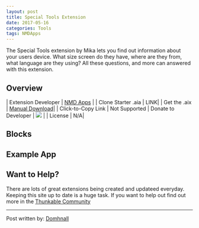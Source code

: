 ```yaml
---
layout: post
title: Special Tools Extension
date: 2017-05-16
categories: Tools
tags: NMDApps 
---
```


The Special Tools extension by Mika lets you find out information about your users device. What size screen do they have, where are they from, what language are they using? All these questions, and more can answered with this extension.



<!-- more -->

## Overview

| Extension Developer | <a href="https://nmd-apps.jimdo.com/extensions/nmd-extensions/#4" target="_blank">NMD Apps</a> |
| Clone Starter .aia | <a href="http://app.thunkable.com/?repo=raw.githubusercontent.com/domhnallohanlon/thunkable_extensions/gh-pages/assets/aia_repo/colours_extension_starter_template.asc" class="flat_btn" target="_blank" hidden> Open in Thunkable</a> LINK| 
| Get the .aix | <a href="https://sourceforge.net/projects/released/files/com.NMD.SpecialTools.aix/download" >Manual Download</a>|
| Click-to-Copy Link | <a href="#" id="copyButton" hidden>com.vishwas.Colours.aix</a> Not Supported
| Donate to Developer | <a href="https://www.paypal.com/cgi-bin/webscr?cmd=_s-xclick&hosted_button_id=4KKW3W2H3WU9N"><img src="https://img.shields.io/badge/Donate-PayPal-ee6e73.svg?style=flat-square"></a>
 |
| License | N/A|



<!-- [![Donate](https://img.shields.io/badge/Donate-PayPal-ee6e73.svg?style=flat-square)](https://www.paypal.com/cgi-bin/webscr?cmd=_s-xclick&hosted_button_id=4KKW3W2H3WU9N) -->


<p hidden id="copyTarget">http://community.thunkable.com/uploads/default/original/2X/e/e754019115c3749479777af7a952fbf347e06927.aix</p>

## Blocks

## Example App


## Want to Help?
There are lots of great extensions being created and updateed everyday. Keeping this site up to date is a huge task. If you want to help out find out more in the <a href="http://community.thunkable.com/t/contributing-to-thunkable-extensions-directory/3125?u=domhnall">Thunkable Community</a>

<hr />

Post written by:
<a href="https://community.thunkable.com/u/domhnall">Domhnall</a>
<br>
